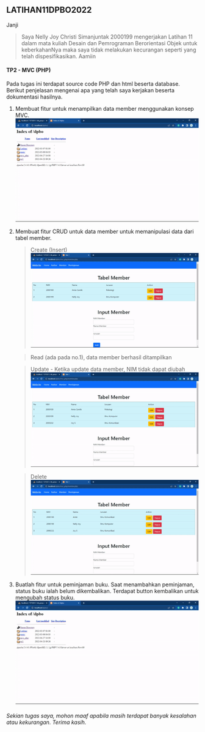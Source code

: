 ## LATIHAN11DPBO2022

Janji

>Saya Nelly Joy Christi Simanjuntak 2000199 mengerjakan Latihan 11 dalam mata kuliah Desain dan Pemrograman Berorientasi Objek untuk keberkahanNya maka saya tidak melakukan kecurangan seperti yang telah dispesifikasikan. Aamiin

#### TP2 - MVC (PHP)
Pada tugas ini terdapat source code PHP dan html beserta database. Berikut penjelasan mengenai apa yang telah saya kerjakan beserta dokumentasi hasilnya.

1. Membuat fitur untuk menampilkan data member menggunakan konsep MVC. <br>
   ![](assets_readme/no1.gif)<br>

2. Membuat fitur CRUD untuk data member untuk memanipulasi data dari tabel member. <br>
   > Create (Insert) <br>
   > ![](assets_readme/create.gif)<br>

   > Read (ada pada no.1), data member berhasil ditampilkan

   > Update - Ketika update data member, NIM tidak dapat diubah <br>
   > ![](assets_readme/update.gif)<br>

   > Delete <br>
   > ![](assets_readme/delete.gif)<br>
   
   
3. Buatlah fitur untuk peminjaman buku. Saat menambahkan peminjaman, status buku ialah belum dikembalikan. Terdapat button kembalikan untuk mengubah status buku. <br>
   ![](assets_readme/no3.gif)<br>
   

###### Sekian tugas saya, mohon maaf apabila masih terdapat banyak kesalahan atau kekurangan. Terima kasih.
